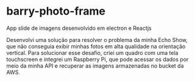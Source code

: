 # barry-photo-frame
App slide de imagens desenvolvido em electron e Reactjs

Desenvolvi uma solução para resolver o problema da minha Echo Show, que não conseguia exibir minhas fotos em alta qualidade na orientação vertical. Para solucionar esse desafio, criei um quadro com uma tela touchscreen e integrei um Raspberry Pi, que pode acessar os dados por meio da minha API e recuperar as imagens armazenadas no bucket da AWS.
